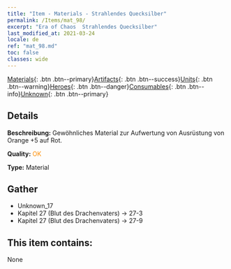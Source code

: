 ```yaml
---
title: "Item - Materials - Strahlendes Quecksilber"
permalink: /Items/mat_98/
excerpt: "Era of Chaos  Strahlendes Quecksilber"
last_modified_at: 2021-03-24
locale: de
ref: "mat_98.md"
toc: false
classes: wide
---
```

 [Materials](/de/Items/){: .btn .btn--primary}[Artifacts](/de/Items/Artifacts/){: .btn .btn--success}[Units](/de/Items/Units/){: .btn .btn--warning}[Heroes](/de/Items/Heroes/){: .btn .btn--danger}[Consumables](/de/Items/Consumables/){: .btn .btn--info}[Unknown](/de/Items/Unknown/){: .btn .btn--primary}

## Details
 **Beschreibung:** Gewöhnliches Material zur Aufwertung von Ausrüstung von Orange +5 auf Rot.

 **Quality:** <span style="color: #FF8C00">OK</span>

 **Type:** Material

## Gather

*    Unknown_17 
*    Kapitel 27 (Blut des Drachenvaters) -> 27-3 
*    Kapitel 27 (Blut des Drachenvaters) -> 27-9 

## This item contains:

  None

